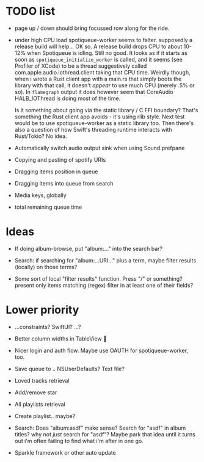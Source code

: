 # TODO list

* page up / down should bring focussed row along for the ride.

* under high CPU load spotiqueue-worker seems to falter.  supposedly a
  release build will help... OK so. A release build drops CPU to about
  10-12% when Spotiqueue is idling.  Still no good.  It looks as if it
  starts as soon as `spotiqueue_initialize_worker` is called, and it
  seems (see Profiler of XCode) to be a thread suggestively called
  com.apple.audio.iothread.client taking that CPU time.  Weirdly
  though, when i wrote a Rust client app with a main.rs that simply
  boots the library with that call, it doesn't _appear_ to use much
  CPU (merely .5% or so).  In `flamegraph` output it does however seem
  that CoreAudio HALB_IOThread is doing most of the time.

  Is it something about going via the static library / C FFI boundary?
  That's something the Rust client app avoids - it's using rlib
  style.  Next test would be to use spotiqueue-worker as a static
  library too.  Then there's also a question of how Swift's threading
  runtime interacts with Rust/Tokio?  No idea.

* Automatically switch audio output sink when using Sound.prefpane

* Copying and pasting of spotify URIs
* Dragging items position in queue
* Dragging items into queue from search

* Media keys, globally

* total remaining queue time

# Ideas

* If doing album-browse, put "album:..." into the search bar?

* Search: if searching for "album:...URI..." plus a term, maybe filter results (locally) on those terms?

* Some sort of local "filter results" function.  Press "/" or something?
  present only items matching (regex) filter in at least one of their fields?


# Lower priority

* ...constraints? SwiftUI? ...?
* Better column widths in TableView 🙁

* Nicer login and auth flow.  Maybe use OAUTH for spotiqueue-worker, too.
* Save queue to .. NSUserDefaults? Text file?

* Loved tracks retrieval
* Add/remove star

* All playlists retrieval
* Create playlist.. maybe?

* Search: Does "album:asdf" make sense? Search for "asdf" in album titles?  why not _just_ search for "asdf"?  Maybe park that idea until it turns out i'm often failing to find what i'm after in one go.

* Sparkle framework or other auto update
